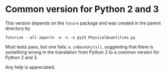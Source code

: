 # Common version for Python 2 and 3

This version depends on the `future` package
and was created in the parent directory by

```
futurize --all-imports -w -n -o py23 PhysicalQuantities.py
```
Most tests pass, but one fails: `e.inBaseUnits()`, suggesting that there
is something wrong in the translation from Python 2 to a common version for
Python 2 and 3.


Any help is appreciated.

